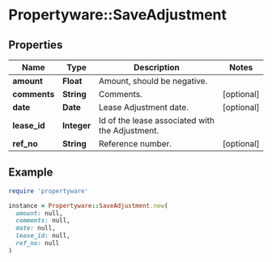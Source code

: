 # Propertyware::SaveAdjustment

## Properties

| Name | Type | Description | Notes |
| ---- | ---- | ----------- | ----- |
| **amount** | **Float** | Amount, should be negative. |  |
| **comments** | **String** | Comments. | [optional] |
| **date** | **Date** | Lease Adjustment date. | [optional] |
| **lease_id** | **Integer** | Id of the lease associated with the Adjustment. |  |
| **ref_no** | **String** | Reference number. | [optional] |

## Example

```ruby
require 'propertyware'

instance = Propertyware::SaveAdjustment.new(
  amount: null,
  comments: null,
  date: null,
  lease_id: null,
  ref_no: null
)
```

